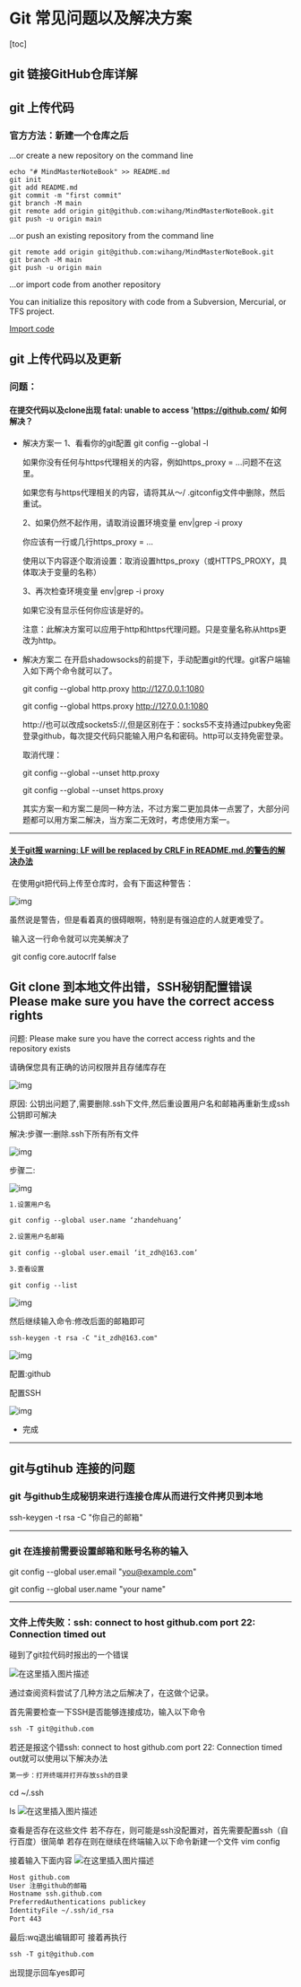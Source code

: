 # Git 常见问题以及解决方案

[toc]

## git 链接GitHub仓库详解



## git 上传代码

### 官方方法：新建一个仓库之后

…or create a new repository on the command line



```
echo "# MindMasterNoteBook" >> README.md
git init
git add README.md
git commit -m "first commit"
git branch -M main
git remote add origin git@github.com:wihang/MindMasterNoteBook.git
git push -u origin main
```

…or push an existing repository from the command line



```
git remote add origin git@github.com:wihang/MindMasterNoteBook.git
git branch -M main
git push -u origin main
```

…or import code from another repository

You can initialize this repository with code from a Subversion, Mercurial, or TFS project.

[Import code](https://github.com/wihang/MindMasterNoteBook/import)



## git 上传代码以及更新

### 问题：

#### 在提交代码以及clone出现 fatal: unable to access 'https://github.com/ 如何解决？

- 解决方案一
  1、看看你的git配置
  git config --global -l

  如果你没有任何与https代理相关的内容，例如https_proxy = …问题不在这里。

  如果您有与https代理相关的内容，请将其从〜/ .gitconfig文件中删除，然后重试。

  2、如果仍然不起作用，请取消设置环境变量
  env|grep -i proxy

  你应该有一行或几行https_proxy = …

  使用以下内容逐个取消设置：取消设置https_proxy（或HTTPS_PROXY，具体取决于变量的名称）

  3、再次检查环境变量
  env|grep -i proxy

  如果它没有显示任何你应该是好的。

  注意：此解决方案可以应用于http和https代理问题。只是变量名称从https更改为http。

- 解决方案二
  在开启shadowsocks的前提下，手动配置git的代理。git客户端输入如下两个命令就可以了。

  git config --global http.proxy http://127.0.0.1:1080

  git config --global https.proxy http://127.0.0.1:1080

  http://也可以改成sockets5://,但是区别在于：socks5不支持通过pubkey免密登录github，每次提交代码只能输入用户名和密码。http可以支持免密登录。

  取消代理：

  git config --global --unset http.proxy

  git config --global --unset https.proxy

  其实方案一和方案二是同一种方法，不过方案二更加具体一点罢了，大部分问题都可以用方案二解决，当方案二无效时，考虑使用方案一。

---

#### [关于git报 warning: LF will be replaced by CRLF in README.md.的警告的解决办法](https://www.cnblogs.com/h-flower/p/11212502.html)

​	在使用git把代码上传至仓库时，会有下面这种警告：

![img](https://img2018.cnblogs.com/blog/1551991/201907/1551991-20190719120746350-1369403204.png)

​	虽然说是警告，但是看着真的很碍眼啊，特别是有强迫症的人就更难受了。

​	输入这一行命令就可以完美解决了

​	git config core.autocrlf false

## Git clone 到本地文件出错，SSH秘钥配置错误 Please make sure you have the correct access rights



问题:
Please make sure you have the correct access rights and the repository exists 

请确保您具有正确的访问权限并且存储库存在

![img](https://img-blog.csdnimg.cn/20200812202258465.png?x-oss-process=image/watermark,type_ZmFuZ3poZW5naGVpdGk,shadow_10,text_aHR0cHM6Ly9ibG9nLmNzZG4ubmV0L3FxXzQzNzA1MTMx,size_16,color_FFFFFF,t_70)

原因:
公钥出问题了,需要删除.ssh下文件,然后重设置用户名和邮箱再重新生成ssh公钥即可解决

解决:步骤一:删除.ssh下所有所有文件

![img](https://img-blog.csdnimg.cn/20200812230450785.png)

步骤二:

![img](https://img-blog.csdnimg.cn/20200812231114828.png?x-oss-process=image/watermark,type_ZmFuZ3poZW5naGVpdGk,shadow_10,text_aHR0cHM6Ly9ibG9nLmNzZG4ubmV0L3FxXzQzNzA1MTMx,size_16,color_FFFFFF,t_70)

```tex
1.设置用户名

git config --global user.name ‘zhandehuang’

2.设置用户名邮箱

git config --global user.email ‘it_zdh@163.com’

3.查看设置

git config --list
```

 ![img](https://img-blog.csdnimg.cn/20200812231212512.png?x-oss-process=image/watermark,type_ZmFuZ3poZW5naGVpdGk,shadow_10,text_aHR0cHM6Ly9ibG9nLmNzZG4ubmV0L3FxXzQzNzA1MTMx,size_16,color_FFFFFF,t_70)

 

然后继续输入命令:修改后面的邮箱即可

```tex
ssh-keygen -t rsa -C "it_zdh@163.com"
```

![img](https://img-blog.csdnimg.cn/20200812231212512.png?x-oss-process=image/watermark,type_ZmFuZ3poZW5naGVpdGk,shadow_10,text_aHR0cHM6Ly9ibG9nLmNzZG4ubmV0L3FxXzQzNzA1MTMx,size_16,color_FFFFFF,t_70)

 

配置:github



配置SSH

![img](https://img-blog.csdnimg.cn/20200812212021985.png?x-oss-process=image/watermark,type_ZmFuZ3poZW5naGVpdGk,shadow_10,text_aHR0cHM6Ly9ibG9nLmNzZG4ubmV0L3FxXzQzNzA1MTMx,size_16,color_FFFFFF,t_70)

 

- 完成

---

##  git与gtihub 连接的问题

### git 与github生成秘钥来进行连接仓库从而进行文件拷贝到本地

ssh-keygen -t rsa -C "你自己的邮箱" 

---

### git 在连接前需要设置邮箱和账号名称的输入

git config --global user.email "you@example.com"

git config --global user.name  "your name"

---

### 文件上传失败：ssh: connect to host github.com port 22: Connection timed out



碰到了git拉代码时报出的一个错误

![在这里插入图片描述](https://img-blog.csdnimg.cn/20190815175735686.png)

通过查阅资料尝试了几种方法之后解决了，在这做个记录。

首先需要检查一下SSH是否能够连接成功，输入以下命令

```tex
ssh -T git@github.com
```

若还是报这个错ssh: connect to host github.com port 22: Connection timed out就可以使用以下解决办法

```tex
第一步：打开终端并打开存放ssh的目录
```


cd ~/.ssh

ls
![在这里插入图片描述](https://img-blog.csdnimg.cn/201908151803047.png)

查看是否存在这些文件 若不存在，则可能是ssh没配置对，首先需要配置ssh（自行百度）很简单
若存在则在继续在终端输入以下命令新建一个文件
vim config

接着输入下面内容
![在这里插入图片描述](https://img-blog.csdnimg.cn/20190815180841531.png)

```tex
Host github.com
User 注册github的邮箱
Hostname ssh.github.com
PreferredAuthentications publickey
IdentityFile ~/.ssh/id_rsa
Port 443
```

最后:wq退出编辑即可
接着再执行

```tex
ssh -T git@github.com
```

出现提示回车yes即可



